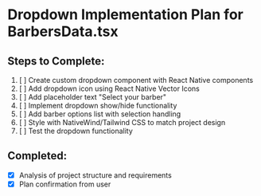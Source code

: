 # Dropdown Implementation Plan for BarbersData.tsx

## Steps to Complete:
1. [ ] Create custom dropdown component with React Native components
2. [ ] Add dropdown icon using React Native Vector Icons
3. [ ] Add placeholder text "Select your barber"
4. [ ] Implement dropdown show/hide functionality
5. [ ] Add barber options list with selection handling
6. [ ] Style with NativeWind/Tailwind CSS to match project design
7. [ ] Test the dropdown functionality

## Completed:
- [x] Analysis of project structure and requirements
- [x] Plan confirmation from user
